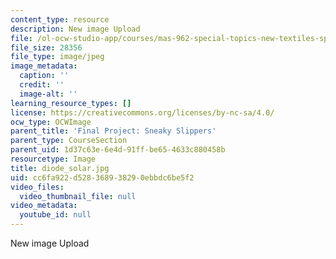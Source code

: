 ```yaml
---
content_type: resource
description: New image Upload
file: /ol-ocw-studio-app/courses/mas-962-special-topics-new-textiles-spring-2010/cc6fa922d528368938290ebbdc6be5f2_diode_solar.jpg
file_size: 28356
file_type: image/jpeg
image_metadata:
  caption: ''
  credit: ''
  image-alt: ''
learning_resource_types: []
license: https://creativecommons.org/licenses/by-nc-sa/4.0/
ocw_type: OCWImage
parent_title: 'Final Project: Sneaky Slippers'
parent_type: CourseSection
parent_uid: 1d37c63e-6e4d-91ff-be65-4633c880458b
resourcetype: Image
title: diode_solar.jpg
uid: cc6fa922-d528-3689-3829-0ebbdc6be5f2
video_files:
  video_thumbnail_file: null
video_metadata:
  youtube_id: null
---
```

New image Upload